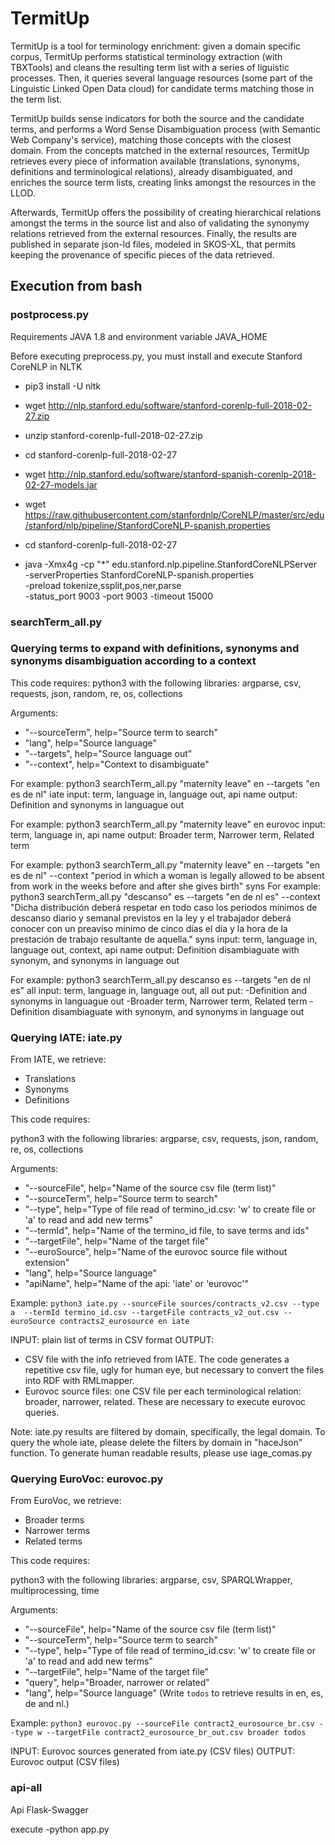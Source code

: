 # TermitUp


TermitUp is a tool for terminology enrichment: given a domain specific corpus, TermitUp performs statistical terminology extraction (with TBXTools) and cleans the resulting term list with a series of liguistic processes. Then, it queries several language resources (some part of the Linguistic Linked Open Data cloud) for candidate terms matching those in the term list. 

TermitUp builds sense indicators for both the source and the candidate terms, and performs a Word Sense Disambiguation process (with Semantic Web Company's service), matching those concepts with the closest domain. From the concepts matched in the external resources, TermitUp retrieves every piece of information available (translations, synonyms, definitions and terminological relations), already disambiguated, and enriches the source term lists, creating links amongst the resources in the LLOD. 

Afterwards, TermitUp offers the possibility of creating hierarchical relations amongst the terms in the source list and also of validating the synonymy relations retrieved from the external resources. Finally, the results are published in separate json-ld files, modeled in SKOS-XL, that permits keeping the provenance of specific pieces of the data retrieved. 

## Execution from bash

### postprocess.py
Requirements
JAVA 1.8 and environment variable JAVA_HOME

Before executing preprocess.py, you must install and execute Stanford CoreNLP in NLTK

- pip3 install -U nltk
- wget http://nlp.stanford.edu/software/stanford-corenlp-full-2018-02-27.zip
- unzip stanford-corenlp-full-2018-02-27.zip
- cd stanford-corenlp-full-2018-02-27
- wget http://nlp.stanford.edu/software/stanford-spanish-corenlp-2018-02-27-models.jar
- wget https://raw.githubusercontent.com/stanfordnlp/CoreNLP/master/src/edu/stanford/nlp/pipeline/StanfordCoreNLP-spanish.properties 
- cd stanford-corenlp-full-2018-02-27

- java -Xmx4g -cp "*" edu.stanford.nlp.pipeline.StanfordCoreNLPServer \
-serverProperties StanfordCoreNLP-spanish.properties \
-preload tokenize,ssplit,pos,ner,parse \
-status_port 9003  -port 9003 -timeout 15000

### searchTerm_all.py
### Querying terms to expand with definitions, synonyms and synonyms disambiguation according to a context
This code requires:
python3 with the following libraries: argparse, csv, requests, json, random, re, os, collections

Arguments:
- "--sourceTerm", help="Source term to search"
- "lang", help="Source language"
- "--targets", help="Source language out"
- "--context", help="Context to disambiguate"

For example: python3 searchTerm_all.py "maternity leave" en --targets "en es de nl" iate
input: term, language in, language out, api name
output: Definition and synonyms in languague out

For example: python3 searchTerm_all.py "maternity leave" en eurovoc
input: term, language in, api name
output: Broader term, Narrower term, Related term

For example: python3 searchTerm_all.py "maternity leave" en --targets "en es de nl" --context "period in which a woman is legally allowed to be absent from work in the weeks before and after she gives birth" syns
For example: python3 searchTerm_all.py "descanso" es --targets "en de nl es" --context "Dicha distribución deberá respetar en todo caso los periodos mínimos de descanso diario y semanal previstos en la ley y el trabajador deberá conocer con un preaviso mínimo de cinco días el día y la hora de la prestación de trabajo resultante de aquella." syns
input: term, language in, language out, context, api name
output: Definition disambiaguate with synonym, and synonyms in language out


For example: python3 searchTerm_all.py descanso es --targets "en de nl es" all
input: term, language in, language out, all
out put:
-Definition and synonyms in languague out
-Broader term, Narrower term, Related term
-Definition disambiaguate with synonym, and synonyms in language out



### Querying IATE: iate.py
From IATE, we retrieve:
- Translations 
- Synonyms
- Definitions

This code requires:

python3 with the following libraries: argparse, csv, requests, json, random, re, os, collections

Arguments:

- "--sourceFile", help="Name of the source csv file (term list)"
- "--sourceTerm", help="Source term to search"
- "--type", help="Type of file read of termino_id.csv: 'w' to create file or 'a' to read and add new terms"
- "--termId", help="Name of the termino_id file, to save terms and ids"
- "--targetFile", help="Name of the target file"
- "--euroSource", help="Name of the eurovoc source file without extension"
- "lang", help="Source language"
- "apiName", help="Name of the api: 'iate' or 'eurovoc'"

Example: `python3 iate.py --sourceFile sources/contracts_v2.csv --type a  --termId termino_id.csv --targetFile contracts_v2_out.csv --euroSource contracts2_eurosource en iate`  

INPUT: plain list of terms in CSV format
OUTPUT:
- CSV file with the info retrieved from IATE. The code generates a repetitive csv file, ugly for human eye, but necessary to convert the files into RDF with RMLmapper.
- Eurovoc source files: one CSV file per each terminological relation: broader, narrower, related. These are necessary to execute eurovoc queries. 

Note: iate.py results are filtered by domain, specifically, the legal domain. To query the whole iate, please delete the filters by domain in "haceJson" function. To generate human readable results, please use iage_comas.py

### Querying EuroVoc: eurovoc.py
From EuroVoc, we retrieve:
- Broader terms 
- Narrower terms
- Related terms

This code requires:

python3 with the following libraries: argparse, csv, SPARQLWrapper, multiprocessing, time

Arguments:

- "--sourceFile", help="Name of the source csv file (term list)"
- "--sourceTerm", help="Source term to search"
- "--type", help="Type of file read of termino_id.csv: 'w' to create file or 'a' to read and add new terms"
- "--targetFile", help="Name of the target file"
- "query", help="Broader, narrower or related" 
- "lang", help="Source language"  (Write `todos` to retrieve results in en, es, de and nl.)

Example: `python3 eurovoc.py --sourceFile contract2_eurosource_br.csv --type w --targetFile contract2_eurosource_br_out.csv broader todos` 

INPUT: Eurovoc sources generated from iate.py (CSV files)
OUTPUT: Eurovoc output (CSV files)

### api-all

Api Flask-Swagger

execute
-python app.py



